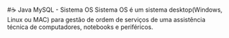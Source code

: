 #☕ Java MySQL - Sistema OS
Sistema OS é um sistema desktop(Windows, Linux ou MAC) para gestão de ordem de serviços de uma assistência técnica de computadores, notebooks e periféricos.
